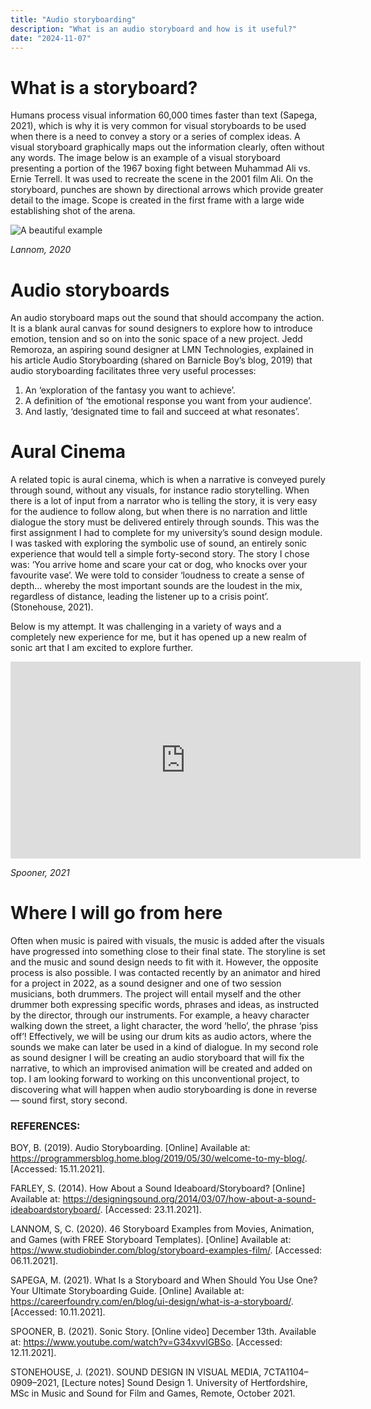 ```yaml
---
title: "Audio storyboarding"
description: "What is an audio storyboard and how is it useful?"
date: "2024-11-07"
---
```


# What is a storyboard?
Humans process visual information 60,000 times faster than text (Sapega, 2021), which is why it is very common for visual storyboards to be used when there is a need to convey a story or a series of complex ideas. A visual storyboard graphically maps out the information clearly, often without any words. The image below is an example of a visual storyboard presenting a portion of the 1967 boxing fight between Muhammad Ali vs. Ernie Terrell. It was used to recreate the scene in the 2001 film Ali. On the storyboard, punches are shown by directional arrows which provide greater detail to the image. Scope is created in the first frame with a large wide establishing shot of the arena.

![A beautiful example](/images/blogImages/storyboarding1.jpeg)

*Lannom, 2020*

# Audio storyboards
An audio storyboard maps out the sound that should accompany the action. It is a blank aural canvas for sound designers to explore how to introduce emotion, tension and so on into the sonic space of a new project. Jedd Remoroza, an aspiring sound designer at LMN Technologies, explained in his article Audio Storyboarding (shared on Barnicle Boy’s blog, 2019) that audio storyboarding facilitates three very useful processes:

1. An ‘exploration of the fantasy you want to achieve’.
2. A definition of ‘the emotional response you want from your audience’.
3. And lastly, ‘designated time to fail and succeed at what resonates’.

# Aural Cinema
A related topic is aural cinema, which is when a narrative is conveyed purely through sound, without any visuals, for instance radio storytelling. When there is a lot of input from a narrator who is telling the story, it is very easy for the audience to follow along, but when there is no narration and little dialogue the story must be delivered entirely through sounds. This was the first assignment I had to complete for my university’s sound design module. I was tasked with exploring the symbolic use of sound, an entirely sonic experience that would tell a simple forty-second story. The story I chose was: ‘You arrive home and scare your cat or dog, who knocks over your favourite vase’. We were told to consider ‘loudness to create a sense of depth… whereby the most important sounds are the loudest in the mix, regardless of distance, leading the listener up to a crisis point’. (Stonehouse, 2021).

Below is my attempt. It was challenging in a variety of ways and a completely new experience for me, but it has opened up a new realm of sonic art that I am excited to explore further.

<iframe width="560" height="315" src="https://www.youtube.com/embed/G34xvvlGBSo" frameborder="0" allow="accelerometer; autoplay; encrypted-media; gyroscope; picture-in-picture" allowfullscreen></iframe>

*Spooner, 2021*

# Where I will go from here
Often when music is paired with visuals, the music is added after the visuals have progressed into something close to their final state. The storyline is set and the music and sound design needs to fit with it. However, the opposite process is also possible. I was contacted recently by an animator and hired for a project in 2022, as a sound designer and one of two session musicians, both drummers. The project will entail myself and the other drummer both expressing specific words, phrases and ideas, as instructed by the director, through our instruments. For example, a heavy character walking down the street, a light character, the word ‘hello’, the phrase ‘piss off’! Effectively, we will be using our drum kits as audio actors, where the sounds we make can later be used in a kind of dialogue. In my second role as sound designer I will be creating an audio storyboard that will fix the narrative, to which an improvised animation will be created and added on top. I am looking forward to working on this unconventional project, to discovering what will happen when audio storyboarding is done in reverse — sound first, story second.

### REFERENCES:
<div class="references">

BOY, B. (2019). Audio Storyboarding. [Online] Available at: https://programmersblog.home.blog/2019/05/30/welcome-to-my-blog/. [Accessed: 15.11.2021].

FARLEY, S. (2014). How About a Sound Ideaboard/Storyboard? [Online] Available at: https://designingsound.org/2014/03/07/how-about-a-sound-ideaboardstoryboard/. [Accessed: 23.11.2021].

LANNOM, S, C. (2020). 46 Storyboard Examples from Movies, Animation, and Games (with FREE Storyboard Templates). [Online] Available at: https://www.studiobinder.com/blog/storyboard-examples-film/. [Accessed: 06.11.2021].

SAPEGA, M. (2021). What Is a Storyboard and When Should You Use One? Your Ultimate Storyboarding Guide. [Online] Available at: https://careerfoundry.com/en/blog/ui-design/what-is-a-storyboard/. [Accessed: 10.11.2021].

SPOONER, B. (2021). Sonic Story. [Online video] December 13th. Available at: https://www.youtube.com/watch?v=G34xvvlGBSo. [Accessed: 12.11.2021].

STONEHOUSE, J. (2021). SOUND DESIGN IN VISUAL MEDIA, 7CTA1104–0909–2021, [Lecture notes] Sound Design 1. University of Hertfordshire, MSc in Music and Sound for Film and Games, Remote, October 2021.

</div>